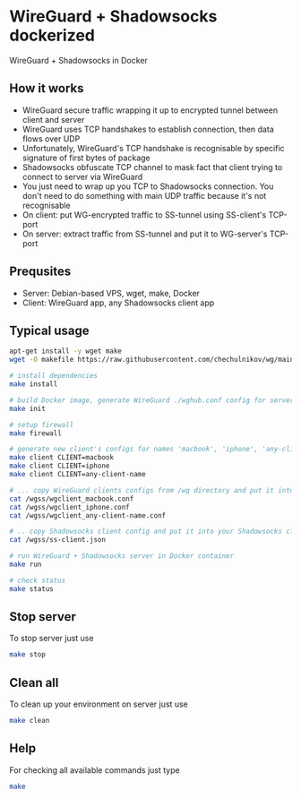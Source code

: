 # WireGuard + Shadowsocks dockerized
WireGuard + Shadowsocks in Docker

## How it works
* WireGuard secure traffic wrapping it up to encrypted tunnel between client and server
* WireGuard uses TCP handshakes to establish connection, then data flows over UDP
* Unfortunately, WireGuard's TCP handshake is recognisable by specific signature of first bytes of package
* Shadowsocks obfuscate TCP channel to mask fact that client trying to connect to  server via WireGuard
* You just need to wrap up you TCP to Shadowsocks connection. You don't need to do something with main UDP traffic because it's not recognisable
* On client: put WG-encrypted traffic to SS-tunnel using SS-client's TCP-port
* On server: extract traffic from SS-tunnel and put it to WG-server's TCP-port

## Prequsites
* Server: Debian-based VPS, wget, make, Docker
* Client: WireGuard app, any Shadowsocks client app

## Typical usage
``` bash
apt-get install -y wget make
wget -O makefile https://raw.githubusercontent.com/chechulnikov/wg/main/makefile

# install dependencies
make install

# build Docker image, generate WireGuard ./wghub.conf config for server
make init

# setup firewall
make firewall

# generate new client's configs for names 'macbook', 'iphone', 'any-client-name', etc
make client CLIENT=macbook
make client CLIENT=iphone
make client CLIENT=any-client-name

# ... copy WireGuard clients configs from /wg directory and put it into your WireGuard client app
cat /wgss/wgclient_macbook.conf
cat /wgss/wgclient_iphone.conf
cat /wgss/wgclient_any-client-name.conf

# .. copy Shadowsocks client config and put it into your Shadowsocks client app
cat /wgss/ss-client.json

# run WireGuard + Shadowsocks server in Docker container
make run

# check status
make status
```

## Stop server
To stop server just use
```bash
make stop
```

## Clean all
To clean up your environment on server just use
```bash
make clean
```

## Help
For checking all available commands just type
```bash
make
```
